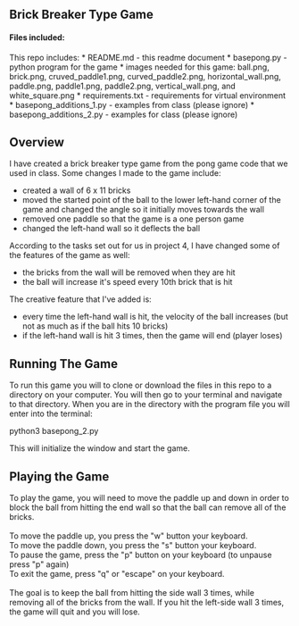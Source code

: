 <h2>Brick Breaker Type Game</h2>

<h4>Files included:</h4>
This repo includes:
* README.md - this readme document
* basepong.py - python program for the game
* images needed for this game: ball.png, brick.png, cruved_paddle1.png, curved_paddle2.png, horizontal_wall.png, paddle.png, paddle1.png, paddle2.png, vertical_wall.png, and white_square.png
* requirements.txt - requirements for virtual environment
* basepong_additions_1.py - examples from class (please ignore)
* basepong_additions_2.py - examples for class (please ignore)

<h2>Overview</h2>
I have created a brick breaker type game from the pong game code that we used in class.
Some changes I made to the game include:

* created a wall of 6 x 11 bricks
* moved the started point of the ball to the lower left-hand corner of the game and changed the angle so it initially moves towards the wall
* removed one paddle so that the game is a one person game
* changed the left-hand wall so it deflects the ball

According to the tasks set out for us in project 4, I have changed some of the features of the game as well:

* the bricks from the wall will be removed when they are hit
* the ball will increase it's speed every 10th brick that is hit

The creative feature that I've added is:

* every time the left-hand wall is hit, the velocity of the ball increases (but not as much as if the ball hits 10 bricks)
* if the left-hand wall is hit 3 times, then the game will end (player loses)

<h2>Running The Game</h2>

To run this game you will to clone or download the files in this repo to a directory on your computer.
You will then go to your terminal and navigate to that directory. When you are in the directory with the program file you will enter into the terminal:

python3 basepong_2.py

This will initialize the window and start the game.

<h2>Playing the Game</h2>
To play the game, you will need to move the paddle up and down in order to block the ball from hitting the end wall so that the ball can remove all of the bricks.<br>
<br>
To move the paddle up, you press the "w" button your keyboard.<br>
To move the paddle down, you press the "s" button your keyboard.<br>
To pause the game, press the "p" button on your keyboard (to unpause press "p" again)<br>
To exit the game, press "q" or "escape" on your keyboard.<br>
<br>
The goal is to keep the ball from hitting the side wall 3 times, while removing all of the bricks from the wall. If you hit the left-side wall 3 times, the game will quit and you will lose.
